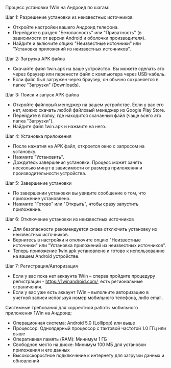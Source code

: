 Процесс установки 1Win на Андроид по шагам:

Шаг 1: Разрешение установки из неизвестных источников
* Откройте настройки вашего Андроид телефона.
* Перейдите в раздел "Безопасность" или "Приватность" (в зависимости от версии Android и оболочки производителя).
* Найдите и включите опцию "Неизвестные источники" или "Установка приложений из неизвестных источников".

Шаг 2: Загрузка APK файла
* Скачайте файл 1win.apk на ваше устройство. Вы можете сделать это через браузер или перенести файл с компьютера через USB-кабель.
* Если файл был загружен через браузер, он обычно сохраняется в папке "Загрузки" (Downloads).

Шаг 3: Поиск и запуск APK файла
* Откройте файловый менеджер на вашем устройстве. Если у вас его нет, можно скачать любой файловый менеджер из Google Play Store.
* Перейдите в папку, где находится скачанный файл (чаще всего это папка "Загрузки").
* Найдите файл 1win.apk и нажмите на него.

Шаг 4: Установка приложения
* После нажатия на APK файл, откроется окно с запросом на установку.
* Нажмите "Установить".
* Дождитесь завершения установки. Процесс может занять несколько минут в зависимости от размера приложения и производительности устройства.

Шаг 5: Завершение установки
* По завершении установки вы увидите сообщение о том, что приложение установлено.
* Нажмите "Готово" или "Открыть", чтобы сразу запустить приложение.

Шаг 6: Отключение установки из неизвестных источников
* Для безопасности рекомендуется снова отключить установку из неизвестных источников.
* Вернитесь в настройки и отключите опцию "Неизвестные источники" или "Установка приложений из неизвестных источников".
* Теперь приложение 1win.apk установлено и готово к использованию на вашем Android устройстве.

Шаг 7: Регистрация/Авторизация
* Если у вас пока нет аккаунта 1Win – сперва пройдите процедуру регистрации - https://1winandroid.com/, есть региональные ограничения.
* Если у вас уже есть аккаунт 1Win – выполните авторизацию в учетной записи используя номер мобильного телефона, либо email.

Системные требования для корректной работы мобильного приложения 1Win на Андроид:
* Операционная система: Android 5.0 (Lollipop) или выше
* Процессор: Одноядерный процессор с тактовой частотой 1.0 ГГц или выше
* Оперативная память (RAM): Минимум 1 ГБ
* Свободное место на диске: Минимум 100 МБ для установки приложения и его данных
* Высокоскоростное подключение к интернету для загрузки данных и обновлений

